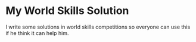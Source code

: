 # My World Skills Solution

I write some solutions in world skills competitions so everyone can use this if he think it can help him.